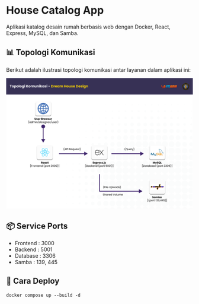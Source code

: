# House Catalog App

Aplikasi katalog desain rumah berbasis web dengan Docker, React, Express, MySQL, dan Samba.

## 📊 Topologi Komunikasi

Berikut adalah ilustrasi topologi komunikasi antar layanan dalam aplikasi ini:


![image](https://github.com/lidwinae/dream-house-design/blob/main/diagram/Topologi%20Komunikasi%202.png) 

## 📦 Service Ports

- Frontend : 3000
- Backend  : 5001
- Database : 3306
- Samba    : 139, 445

## 🚀 Cara Deploy

```bash
docker compose up --build -d
